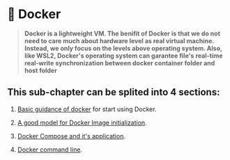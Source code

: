 # **:whale: Docker**

>**Docker is a lightweight VM. The benifit of Docker is that we do not need to care much about hardware level as real virtual machine. Instead, we only focus on the levels above operating system. Also, like WSL2, Docker's operating system can garantee file's real-time real-write synchronization between docker container folder and host folder**

## **This sub-chapter can be splited into 4 sections:**

1. [Basic guidance of docker](Guidance/README.md) for start using Docker.

2. [A good model for Docker Image initialization](A_good_model_for_Docker_Image_initialization.md).

3. [Docker Compose and it's application](Docker_compose.md).

4. [Docker command line](Docker_Command.md).

